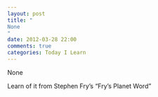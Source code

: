 ```yaml
---
layout: post
title: "
None
"
date: 2012-03-28 22:00
comments: true
categories: Today I Learn
---
```


None


Learn of it from Stephen Fry’s “Fry’s Planet Word”

